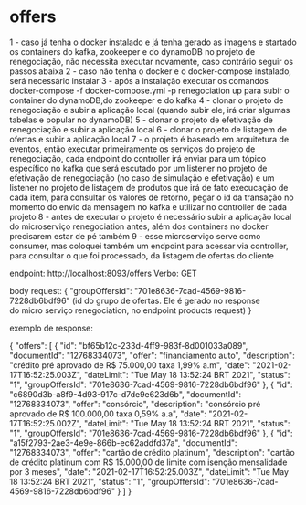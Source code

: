 # offers
1 - caso já tenha o docker instalado e já tenha gerado as imagens e startado os containers do kafka, zookeeper e do dynamoDB no projeto de renegociação,
não necessita executar novamente, caso contrário seguir os passos abaixa
2 - caso não tenha o docker e o docker-compose instalado, será necessário instalar
3 - após a instalação executar os comandos docker-compose -f docker-compose.yml -p renegociation up para subir o container do dynamoDB,do zookeeper e do kafka
4 - clonar o projeto de renegociação e subir a aplicação local (quando subir ele, irá criar algumas tabelas e popular no dynamoDB)
5 - clonar o projeto de efetivação de renegociação e subir a aplicação local
6 - clonar o projeto de listagem de ofertas e subir a aplicação local
7 - o projeto é baseado em arquitetura de eventos, então executar primeiramente os serviços do projeto de renegociação, cada endpoint do controller
irá enviar para um tópico específico no kafka que será escutado por um listener no projeto de efetivação de renegociação (no caso de simulação e efetivação)
e um listener no projeto de listagem de produtos que irá de fato execucação de cada item, para consultar os valores de retorno, pegar o id da transação no momento
do envio da mensagem no kafka e utilizar no controller de cada projeto
8 - antes de executar o projeto é necessário subir a aplicação local do microserviço renegociation antes, além dos containers no docker precisarem estar de pé também
9 - esse microserviço serve como consumer, mas coloquei também um endpoint para acessar via controller, para consultar o que foi processado, da listagem
de ofertas do cliente

endpoint: http://localhost:8093/offers
Verbo: GET


body request:
{
    "groupOffersId": "701e8636-7cad-4569-9816-7228db6bdf96" (id do grupo de ofertas. Ele é gerado no response	
															do micro serviço renegociation, no endpoint products request)
}

exemplo de response:

{
    "offers": [
        {
            "id": "bf65b12c-233d-4ff9-983f-8d001033a089",
            "documentId": "12768334073",
            "offer": "financiamento auto",
            "description": "crédito pré aprovado de R$ 75.000,00 taxa 1,99% a.m",
            "date": "2021-02-17T16:52:25.003Z",
            "dateLimit": "Tue May 18 13:52:24 BRT 2021",
            "status": "1",
            "groupOffersId": "701e8636-7cad-4569-9816-7228db6bdf96"
        },
        {
            "id": "c6890d3b-a8f9-4d93-917c-d7de9e623d6b",
            "documentId": "12768334073",
            "offer": "consórcio",
            "description": "consórcio pré aprovado de R$ 100.000,00 taxa 0,59% a.a",
            "date": "2021-02-17T16:52:25.002Z",
            "dateLimit": "Tue May 18 13:52:24 BRT 2021",
            "status": "1",
            "groupOffersId": "701e8636-7cad-4569-9816-7228db6bdf96"
        },
        {
            "id": "a15f2793-2ae3-4e9e-866b-ec62addfd37a",
            "documentId": "12768334073",
            "offer": "cartão de crédito platinum",
            "description": "cartão de crédito platinum com R$ 15.000,00 de limite com isenção mensalidade por 3 meses",
            "date": "2021-02-17T16:52:25.003Z",
            "dateLimit": "Tue May 18 13:52:24 BRT 2021",
            "status": "1",
            "groupOffersId": "701e8636-7cad-4569-9816-7228db6bdf96"
        }
    ]
}
